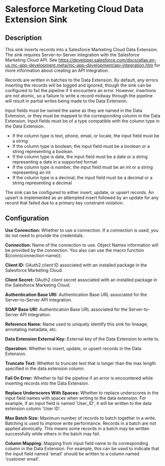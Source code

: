# Salesforce Marketing Cloud Data Extension Sink


Description
-----------
This sink inserts records into a Salesforce Marketing Cloud Data Extension.
The sink requires Server-to-Server integration with the Salesforce Marketing Cloud API. See
https://developer.salesforce.com/docs/atlas.en-us.mc-app-development.meta/mc-app-development/api-integration.htm
for more information about creating an API integration.

Records are written in batches to the Data Extension. By default, any errors inserting the
records will be logged and ignored, though the sink can be configured to fail the pipeline if
it encounters an error. However, insertions are not atomic, so a failure to write a record
midway through the pipeline will result in partial writes being made to the Data Extension.

Input fields must be named the same as they are named in the Data Extension, or they must
be mapped to the corresponding column in the Data Extension.
Input fields must be of a type compatible with the column type in the Data Extension.

  - If the column type is text, phone, email, or locale, the input field must be a string
  - If the column type is boolean, the input field must be a boolean or a string representing a boolean.
  - If the column type is date, the input field must be a date or a string representing a date in a supported format
  - If the column type is number, the input field must be an int or a string representing an int
  - If the column type is a decimal, the input field must be a decimal or a string representing a decimal

The sink can be configured to either insert, update, or upsert records. An upsert is implemented as
an attempted insert followed by an update for any record that failed due to a primary key constraint violation.

Configuration
-------------
**Use Connection:** Whether to use a connection. If a connection is used, you do not need to provide the credentials.

**Connection:** Name of the connection to use. Object Names information will be provided by the connection.
You also can use the macro function ${conn(connection-name)}.

**Client ID:** OAuth2 client ID associated with an installed package in the Salesforce Marketing Cloud.

**Client Secret:** OAuth2 client secret associated with an installed package in the Salesforce Marketing Cloud.

**Authentication Base URI:** Authentication Base URL associated for the Server-to-Server API integration.

**SOAP Base URI:** Authentication Base URL associated for the Server-to-Server API integration.

**Reference Name:** Name used to uniquely identify this sink for lineage, annotating metadata, etc.

**Data Extension External Key:** External key of the Data Extension to write to.

**Operation:** Whether to insert, update, or upsert records in the Data Extension.

**Truncate Text:** Whether to truncate text that is longer than the max length specified in the data extension column.

**Fail On Error:** Whether to fail the pipeline if an error is encountered while inserting records into
the Data Extension.

**Replace Underscores With Spaces:** Whether to replace underscores in the input field names with spaces
when writing to the data extension. For example, if an input field is named 'User_ID', it will be written
to the data extension column 'User ID'.

**Max Batch Size:** Maximum number of records to batch together in a write. Batching is used to improve
write performance. Records in a batch are not applied atomically. This means some records in a batch
may be written successfully while others in the batch may fail.

**Column Mapping:** Mapping from input field name to its corresponding column in the Data Extension.
For example, this can be used to indicate that the input field named 'email' should be written to
a column named 'customer email'.
